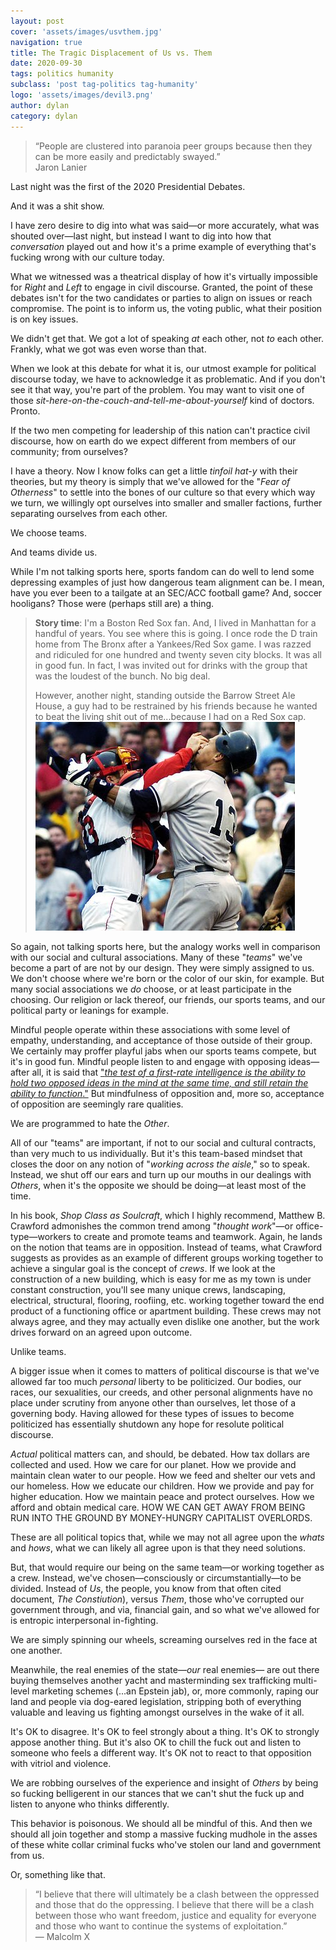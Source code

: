 ```yaml
---
layout: post
cover: 'assets/images/usvthem.jpg'
navigation: true
title: The Tragic Displacement of Us vs. Them
date: 2020-09-30
tags: politics humanity
subclass: 'post tag-politics tag-humanity' 
logo: 'assets/images/devil3.png'
author: dylan
category: dylan
---
```


> “People are clustered into paranoia peer groups because then they can be more easily and predictably swayed.”   
> Jaron Lanier

Last night was the first of the 2020 Presidential Debates.

And it was a shit show.

I have zero desire to dig into what was said&mdash;or more accurately, what was shouted over&mdash;last night, but instead I want to dig into how that _conversation_ played out and how it's a prime example of everything that's fucking wrong with our culture today. 

What we witnessed was a theatrical display of how it's virtually impossible for _Right_ and _Left_ to engage in civil discourse. Granted, the point of these debates isn't for the two candidates or parties to align on issues or reach compromise. The point is to inform us, the voting public, what their position is on key issues. 

We didn't get that. We got a lot of speaking _at_ each other, not _to_ each other. Frankly, what we got was even worse than that.

When we look at this debate for what it is, our utmost example for political discourse today, we have to acknowledge it as problematic. And if you don't see it that way, you're part of the problem. You may want to visit one of those _sit-here-on-the-couch-and-tell-me-about-yourself_ kind of doctors. Pronto.

If the two men competing for leadership of this nation can't practice civil discourse, how on earth do we expect different from members of our community; from ourselves?

I have a theory. Now I know folks can get a little _tinfoil hat-y_ with their theories, but my theory is simply that we've allowed for the "_Fear of Otherness_" to settle into the bones of our culture so that every which way we turn, we willingly opt ourselves into smaller and smaller factions, further separating ourselves from each other.

We choose teams. 

And teams divide us.

While I'm not talking sports here, sports fandom can do well to lend some depressing examples of just how dangerous team alignment can be. I mean, have you ever been to a tailgate at an SEC/ACC football game? And, soccer hooligans? Those were (perhaps still are) a thing.

> **Story time**: I'm a Boston Red Sox fan. And, I lived in Manhattan for a handful of years. You see where this is going. I once rode the D train home from The Bronx after a Yankees/Red Sox game. I was razzed and ridiculed for one hundred and twenty seven city blocks. It was all in good fun. In fact, I was invited out for drinks with the group that was the loudest of the bunch. No big deal.  
>
> However, another night, standing outside the Barrow Street Ale House, a guy had to be restrained by his friends because he wanted to beat the living shit out of me...because I had on a Red Sox cap.  ![Red Sox/Yankeees fighting](/assets/images/redsoxyankees.jpg)

So again, not talking sports here, but the analogy works well in comparison with our social and cultural associations. Many of these "_teams_" we've become a part of are not by our design. They were simply assigned to us. We don't choose where we're born or the color of our skin, for example. But many social associations we _do_ choose, or at least participate in the choosing. Our religion or lack thereof, our friends, our sports teams, and our political party or leanings for example.

Mindful people operate within these associations with some level of empathy, understanding, and acceptance of those outside of their group. We certainly may proffer playful jabs when our sports teams compete, but it's in good fun. Mindful people listen to and engage with opposing ideas&mdash;after all, it is said that ["_the test of a first-rate intelligence is the ability to hold two opposed ideas in the mind at the same time, and still retain the ability to function_."](https://www.goodreads.com/quotes/22749-before-i-go-on-with-this-short-history-let-me) But mindfulness of opposition and, more so, acceptance of opposition are seemingly rare qualities.

We are programmed to hate the _Other_.

All of our "teams" are important, if not to our social and cultural contracts, than very much to us individually. But it's this team-based mindset that closes the door on any notion of "_working across the aisle_," so to speak. Instead, we shut off our ears and turn up our mouths in our dealings with _Others_, when it's the opposite we should be doing&mdash;at least most of the time.

In his book, _Shop Class as Soulcraft_, which I highly recommend, Matthew B. Crawford admonishes the common trend among "_thought work_"&mdash;or office-type&mdash;workers to create and promote teams and teamwork. Again, he lands on the notion that teams are in opposition. Instead of teams, what Crawford suggests as provides as an example of different groups working together to achieve a singular goal is the concept of _crews_. If we look at the construction of a new building, which is easy for me as my town is under constant construction, you'll see many unique crews, landscaping, electrical, structural, flooring, roofiing, etc. working together toward the end product of a functioning office or apartment building. These crews may not always agree, and they may actually even dislike one another, but the work drives forward on an agreed upon outcome.

Unlike teams.

A bigger issue when it comes to matters of political discourse is that we've allowed far too much _personal_ liberty to be politicized. Our bodies, our races, our sexualities, our creeds, and other personal alignments have no place under scrutiny from anyone other than ourselves, let those of a governing body. Having allowed for these types of issues to become politicized has essentially shutdown any hope for resolute political discourse.

_Actual_ political matters can, and should, be debated. How tax dollars are collected and used. How we care for our planet. How we provide and maintain clean water to our people. How we feed and shelter our vets and our homeless. How we educate our children. How we provide and pay for higher education. How we maintain peace and protect ourselves. How we afford and obtain medical care. HOW WE CAN GET AWAY FROM BEING RUN INTO THE GROUND BY MONEY-HUNGRY CAPITALIST OVERLORDS. 

These are all political topics that, while we may not all agree upon the _whats_ and _hows_, what we can likely all agree upon is that they need solutions.

But, that would require our being on the same team&mdash;or working together as a crew. Instead, we've chosen&mdash;consciously or circumstantially&mdash;to be divided. Instead of _Us_, the people, you know from that often cited document, _The Constiution_), versus _Them_, those who've corrupted our government through, and via, financial gain, and so what we've allowed for is entropic interpersonal in-fighting.

We are simply spinning our wheels, screaming ourselves red in the face at one another.

Meanwhile, the real enemies of the state&mdash;_our_ real enemies&mdash; are out there buying themselves another yacht and masterminding sex trafficking multi-level marketing schemes (...an Epstein jab), or, more commonly, raping our land and people via dog-eared legislation, stripping both of everything valuable and leaving us fighting amongst ourselves in the wake of it all.

It's OK to disagree. It's OK to feel strongly about a thing. It's OK to strongly appose another thing. But it's also OK to chill the fuck out and listen to someone who feels a different way. It's OK not to react to that opposition with vitriol and violence.

We are robbing ourselves of the experience and insight of _Others_ by being so fucking belligerent in our stances that we can't shut the fuck up and listen to anyone who thinks differently.

This behavior is poisonous. We should all be mindful of this. And then we should all join together and stomp a massive fucking mudhole in the asses of these white collar criminal fucks who've stolen our land and government from us.

Or, something like that.

> “I believe that there will ultimately be a clash between the oppressed and those that do the oppressing. I believe that there will be a clash between those who want freedom, justice and equality for everyone and those who want to continue the systems of exploitation.”  
— Malcolm X